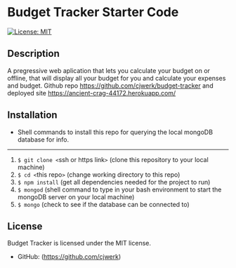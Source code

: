 # Budget Tracker Starter Code

[![License: MIT](https://img.shields.io/badge/License-MIT-blue.svg)](https://opensource.org/licenses/MIT)

## Description

A pregressive web aplication that lets you calculate your budget on or offline, that will display all your budget for you and calculate your expenses and budget. Github repo https://github.com/cjwerk/budget-tracker and deployed site https://ancient-crag-44172.herokuapp.com/

## Installation

- Shell commands to install this repo for querying the local mongoDB database for info.

---

1. `$ git clone <`ssh or https link`>` (clone this repository to your local machine)
2. `$ cd <`this repo`>` (change working directory to this repo)
3. `$ npm install` (get all dependencies needed for the project to run)
4. `$ mongod` (shell command to type in your bash environment to start the mongoDB server on your local machine)
5. `$ mongo` (check to see if the database can be connected to)

## License

Budget Tracker is licensed under the MIT license.

- GitHub: (https://github.com/cjwerk)
